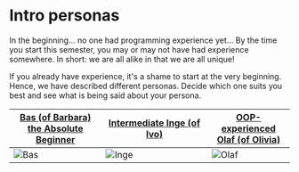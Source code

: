 # Intro personas

In the beginning... no one had programming experience yet... By the time you start this semester, you may or may not have had experience somewhere. In short: we are all alike in that we are all unique!

If you already have experience, it's a shame to start at the very beginning. Hence, we have described different personas. Decide which one suits you best and see what is being said about your persona.

| [Bas (of Barbara)<br /> the Absolute Beginner](Bas)  | [Intermediate Inge (of Ivo)](Inge) | [OOP-experienced<br /> Olaf (of Olivia)](Olaf) |
| ------------- | ------------- | ------------- |
| ![Bas](figures/bas-small.png) | ![Inge](figures/inge-small.png)|![Olaf](figures/olaf-small.png)|